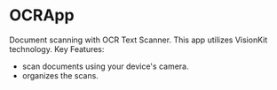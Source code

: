 # OCRApp
Document scanning with OCR Text Scanner. 
This app utilizes VisionKit technology.
Key Features: 
- scan documents using your device's camera.
- organizes the scans.

